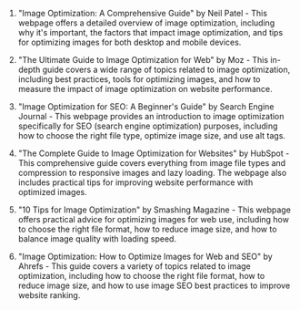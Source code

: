

1. "Image Optimization: A Comprehensive Guide" by Neil Patel - This webpage offers a detailed overview of image optimization, including why it's important, the factors that impact image optimization, and tips for optimizing images for both desktop and mobile devices.

2. "The Ultimate Guide to Image Optimization for Web" by Moz - This in-depth guide covers a wide range of topics related to image optimization, including best practices, tools for optimizing images, and how to measure the impact of image optimization on website performance.

3. "Image Optimization for SEO: A Beginner's Guide" by Search Engine Journal - This webpage provides an introduction to image optimization specifically for SEO (search engine optimization) purposes, including how to choose the right file type, optimize image size, and use alt tags.

4. "The Complete Guide to Image Optimization for Websites" by HubSpot - This comprehensive guide covers everything from image file types and compression to responsive images and lazy loading. The webpage also includes practical tips for improving website performance with optimized images.

5. "10 Tips for Image Optimization" by Smashing Magazine - This webpage offers practical advice for optimizing images for web use, including how to choose the right file format, how to reduce image size, and how to balance image quality with loading speed.

6. "Image Optimization: How to Optimize Images for Web and SEO" by Ahrefs - This guide covers a variety of topics related to image optimization, including how to choose the right file format, how to reduce image size, and how to use image SEO best practices to improve website ranking.